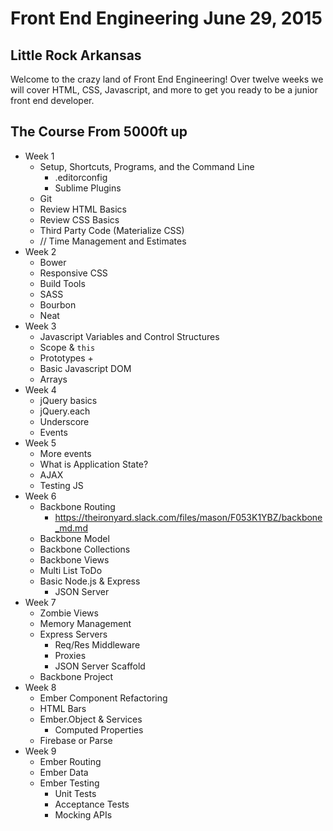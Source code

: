 # Front End Engineering June 29, 2015

## Little Rock Arkansas

Welcome to the crazy land of Front End Engineering!
Over twelve weeks we will cover HTML, CSS, Javascript, and more to get you ready to be a junior front end developer.

## The Course From 5000ft up

* Week 1
    - Setup, Shortcuts, Programs, and the Command Line
        - .editorconfig
        - Sublime Plugins
    - Git
    - Review HTML Basics
    - Review CSS Basics
    - Third Party Code (Materialize CSS)
    - // Time Management and Estimates
* Week 2
    - Bower
    - Responsive CSS
    - Build Tools
    - SASS
    - Bourbon
    - Neat
* Week 3
    - Javascript Variables and Control Structures
    - Scope & `this`
    - Prototypes
        + 
    - Basic Javascript DOM
    - Arrays
* Week 4
    - jQuery basics
    - jQuery.each
    - Underscore
    - Events
* Week 5
    - More events
    - What is Application State?
    - AJAX
    - Testing JS
* Week 6
    - Backbone Routing
        + https://theironyard.slack.com/files/mason/F053K1YBZ/backbone_md.md
    - Backbone Model
    - Backbone Collections
    - Backbone Views
    - Multi List ToDo
    - Basic Node.js & Express
        + JSON Server
* Week 7
    - Zombie Views
    - Memory Management
    - Express Servers
        + Req/Res Middleware
        + Proxies
        + JSON Server Scaffold
    - Backbone Project
* Week 8
    - Ember Component Refactoring
    - HTML Bars
    - Ember.Object & Services
        + Computed Properties
    - Firebase or Parse
* Week 9
    - Ember Routing
    - Ember Data
    - Ember Testing
        + Unit Tests
        + Acceptance Tests
        + Mocking APIs
